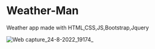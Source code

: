 # Weather-Man
Weather app made with HTML,CSS,JS,Bootstrap,Jquery







![Web capture_24-8-2022_19174_](https://user-images.githubusercontent.com/109175376/186546489-82f22aa4-603f-4c50-b1e3-1f7555d8ec5b.jpeg)
